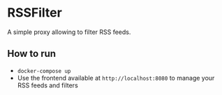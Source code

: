 # RSSFilter

A simple proxy allowing to filter RSS feeds.

## How to run

* `docker-compose up`
* Use the frontend available at `http://localhost:8080` to manage your RSS feeds and filters